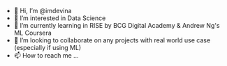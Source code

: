 - 👋 Hi, I’m @imdevina
- 👀 I’m interested in Data Science
- 🌱 I’m currently learning in RISE by BCG Digital Academy & Andrew Ng's ML Coursera
- 💞️ I’m looking to collaborate on any projects with real world use case (especially if using ML)
- 📫 How to reach me ...

<!---
imdevina/imdevina is a ✨ special ✨ repository because its `README.md` (this file) appears on your GitHub profile.
You can click the Preview link to take a look at your changes.
--->
